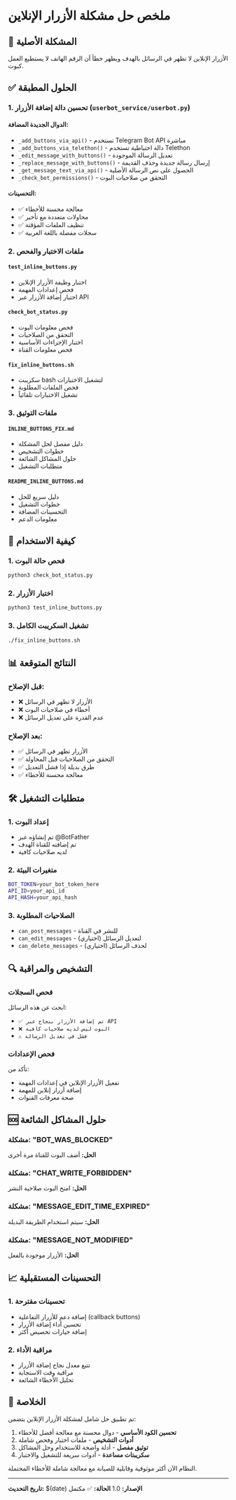 # ملخص حل مشكلة الأزرار الإنلاين

## 🎯 المشكلة الأصلية
الأزرار الإنلاين لا تظهر في الرسائل بالهدف ويظهر خطأ أن الرقم الهاتف لا يستطيع العمل كبوت.

## ✅ الحلول المطبقة

### 1. تحسين دالة إضافة الأزرار (`userbot_service/userbot.py`)

#### الدوال الجديدة المضافة:
- `_add_buttons_via_api()` - تستخدم Telegram Bot API مباشرة
- `_add_buttons_via_telethon()` - دالة احتياطية تستخدم Telethon
- `_edit_message_with_buttons()` - تعديل الرسالة الموجودة
- `_replace_message_with_buttons()` - إرسال رسالة جديدة وحذف القديمة
- `_get_message_text_via_api()` - الحصول على نص الرسالة الأصلية
- `_check_bot_permissions()` - التحقق من صلاحيات البوت

#### التحسينات:
- ✅ معالجة محسنة للأخطاء
- ✅ محاولات متعددة مع تأخير
- ✅ تنظيف الملفات المؤقتة
- ✅ سجلات مفصلة باللغة العربية

### 2. ملفات الاختبار والفحص

#### `test_inline_buttons.py`
- اختبار وظيفة الأزرار الإنلاين
- فحص إعدادات المهمة
- اختبار إضافة الأزرار عبر API

#### `check_bot_status.py`
- فحص معلومات البوت
- التحقق من الصلاحيات
- اختبار الإجراءات الأساسية
- فحص معلومات القناة

#### `fix_inline_buttons.sh`
- سكريبت bash لتشغيل الاختبارات
- فحص الملفات المطلوبة
- تشغيل الاختبارات تلقائياً

### 3. ملفات التوثيق

#### `INLINE_BUTTONS_FIX.md`
- دليل مفصل لحل المشكلة
- خطوات التشخيص
- حلول المشاكل الشائعة
- متطلبات التشغيل

#### `README_INLINE_BUTTONS.md`
- دليل سريع للحل
- خطوات التشغيل
- التحسينات المضافة
- معلومات الدعم

## 🔧 كيفية الاستخدام

### 1. فحص حالة البوت
```bash
python3 check_bot_status.py
```

### 2. اختبار الأزرار
```bash
python3 test_inline_buttons.py
```

### 3. تشغيل السكريبت الكامل
```bash
./fix_inline_buttons.sh
```

## 📊 النتائج المتوقعة

### قبل الإصلاح:
- ❌ الأزرار لا تظهر في الرسائل
- ❌ أخطاء في صلاحيات البوت
- ❌ عدم القدرة على تعديل الرسائل

### بعد الإصلاح:
- ✅ الأزرار تظهر في الرسائل
- ✅ التحقق من الصلاحيات قبل المحاولة
- ✅ طرق بديلة إذا فشل التعديل
- ✅ معالجة محسنة للأخطاء

## 🛠️ متطلبات التشغيل

### 1. إعداد البوت
- تم إنشاؤه عبر @BotFather
- تم إضافته للقناة الهدف
- لديه صلاحيات كافية

### 2. متغيرات البيئة
```bash
BOT_TOKEN=your_bot_token_here
API_ID=your_api_id
API_HASH=your_api_hash
```

### 3. الصلاحيات المطلوبة
- `can_post_messages` - للنشر في القناة
- `can_edit_messages` - لتعديل الرسائل (اختياري)
- `can_delete_messages` - لحذف الرسائل (اختياري)

## 🔍 التشخيص والمراقبة

### فحص السجلات
ابحث عن هذه الرسائل:
- `✅ تم إضافة الأزرار بنجاح عبر API`
- `❌ البوت ليس لديه صلاحيات كافية`
- `⚠️ فشل في تعديل الرسالة`

### فحص الإعدادات
تأكد من:
- تفعيل الأزرار الإنلاين في إعدادات المهمة
- إضافة أزرار إنلاين للمهمة
- صحة معرفات القنوات

## 🆘 حلول المشاكل الشائعة

### مشكلة: "BOT_WAS_BLOCKED"
**الحل:** أضف البوت للقناة مرة أخرى

### مشكلة: "CHAT_WRITE_FORBIDDEN"
**الحل:** امنح البوت صلاحية النشر

### مشكلة: "MESSAGE_EDIT_TIME_EXPIRED"
**الحل:** سيتم استخدام الطريقة البديلة

### مشكلة: "MESSAGE_NOT_MODIFIED"
**الحل:** الأزرار موجودة بالفعل

## 📈 التحسينات المستقبلية

### 1. تحسينات مقترحة
- إضافة دعم للأزرار التفاعلية (callback buttons)
- تحسين أداء إضافة الأزرار
- إضافة خيارات تخصيص أكثر

### 2. مراقبة الأداء
- تتبع معدل نجاح إضافة الأزرار
- مراقبة وقت الاستجابة
- تحليل الأخطاء الشائعة

## 🎉 الخلاصة

تم تطبيق حل شامل لمشكلة الأزرار الإنلاين يتضمن:

1. **تحسين الكود الأساسي** - دوال محسنة مع معالجة أفضل للأخطاء
2. **أدوات التشخيص** - ملفات اختبار وفحص شاملة
3. **توثيق مفصل** - أدلة واضحة للاستخدام وحل المشاكل
4. **سكريبتات مساعدة** - أدوات سريعة للتشغيل والاختبار

النظام الآن أكثر موثوقية وقابلية للصيانة مع معالجة شاملة للأخطاء المحتملة.

---

**تاريخ التحديث:** $(date)
**الإصدار:** 1.0
**الحالة:** ✅ مكتمل